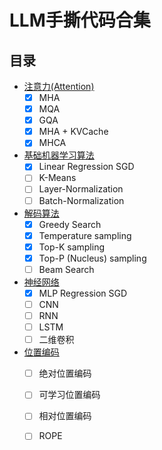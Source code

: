 # LLM手撕代码合集

## 目录

* [注意力(Attention)](./attention/)
    - [x] MHA
    - [x] MQA
    - [x] GQA
    - [x] MHA + KVCache
    - [x] MHCA
* [基础机器学习算法](./machine_learning/)
    - [x] Linear Regression SGD
    - [ ] K-Means
    - [ ] Layer-Normalization
    - [ ] Batch-Normalization
* [解码算法](./decode/)
    - [x] Greedy Search
    - [x] Temperature sampling
    - [x] Top-K sampling
    - [x] Top-P (Nucleus) sampling
    - [ ] Beam Search
* [神经网络](./neural_network/)
    - [x] MLP Regression SGD
    - [ ] CNN
    - [ ] RNN
    - [ ] LSTM
    - [ ] 二维卷积
* [位置编码](./position_encoding/)
    - [ ] 绝对位置编码
    - [ ] 可学习位置编码
    - [ ] 相对位置编码
    - [ ] ROPE

